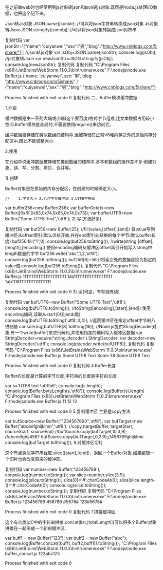 在之前做web时也经常用到js对象转json和json转js对象.既然是Node.js处理I/O数据，也把这个记下来。

Json转Js对象:JSON.parse(jsonstr); //可以将json字符串转换成json对象
Js对象转Json:JSON.stringify(jsonobj); //可以将json对象转换成json对符串

复制代码
var jsonStr='{"name":"cuiyanwei","sex":"男","blog":"http://www.cnblogs.com/5ishare/"}';
//json转js对象
var jsObj=JSON.parse(jsonStr);
console.log(jsObj);
//js对象转Json
var newJsonStr=JSON.stringify(jsObj);
console.log(newJsonStr);
复制代码
复制代码
"C:\Program Files (x86)\JetBrains\WebStorm 11.0.3\bin\runnerw.exe" F:\nodejs\node.exe Buffer.js
{ name: 'cuiyanwei',
  sex: '男',
  blog: 'http://www.cnblogs.com/5ishare/' }
{"name":"cuiyanwei","sex":"男","blog":"http://www.cnblogs.com/5ishare/"}

Process finished with exit code 0
复制代码
二、Buffer模块缓冲数据

1.介绍

缓冲数据是由一系列大端或小端(这个要百度)格式字节组成,比文本数据占用较小空间.Buffer模块是全局的,不需要使用require()来访问它。

缓冲数据被存储在类似数组的结构中,但被存储在正常V8堆内存之外的原始内存分配区中,因此不能调整大小.

2.使用

在介绍中说缓冲数据被存储在类似数组的结构中,基本和数组的操作差不多:创建对象、读、写、分割、拷贝、合并等。

1).创建

Buffer对象是在原始的内存分配区，在创建的时候确定大小。

    //    1.字节大小 2.八位字节缓冲区 3.UTF8字符串
var  buffer256=new  Buffer(256);
var  bufferOctets=new Buffer([0x6f,0x63,0x74,0x65,0x74,0x73]);
var bufferUTF8=new  Buffer("Some UTF8 Text",'utf8');
2).写(方法好多)

复制代码
var buf256=new Buffer(25);
//fill(value,[offset],[end]) 将value写到缓冲区从offset索引(默认0)处开始,并在end索引处结束的每个字节(默认buffer长度)
buf256.fill("1",0);
console.log(buf256.toString());
//wirte(string,[offset],[length],[encoding]) 使用encoding编码从缓冲区offset索引开始写入string中length数量的字节
buf256.write("abc",1,2,'utf8');
console.log(buf256.toString());
buf256[6]=56;//将索引处的数据替换为指定的value值
console.log(buf256.toString());
复制代码
"C:\Program Files (x86)\JetBrains\WebStorm 11.0.3\bin\runnerw.exe" F:\nodejs\node.exe Buffer.js
1111111111111111111111111
1ab1111111111111111111111
1ab1118111111111111111111

Process finished with exit code 0
3).读(可逆，有写就有读)

复制代码
var bufUTF8=new  Buffer("Some UTF8 Text",'utf8');
console.log(bufUTF8.toString());
//toString([encoding],[start],[end]) 使用encoding编码,读取从start(0)到end(尾)
console.log(bufUTF8.toString('utf8',0,4));
//返回缓冲区在指定offset字节的八进制值
console.log(bufUTF8[8].toString(16));
//Node.js提供StringDecoder对象,有一个write(buffer)来进行解码,并使用指定的编码写入缓冲区数据
var StringDecoder=require('string_decoder').StringDecoder;
var decoder=new StringDecoder('utf8');
console.log(decoder.write(bufUTF8));
复制代码
复制代码
"C:\Program Files (x86)\JetBrains\WebStorm 11.0.3\bin\runnerw.exe" F:\nodejs\node.exe Buffer.js
Some UTF8 Text
Some
38
Some UTF8 Text

Process finished with exit code 0
复制代码
4.Buffer长度

Buffer的长度是计算的字节长度,字符串的长度是字符的长度.

var s='UTF8 text \u00b6';
console.log(s.length);
console.log(Buffer.byteLength(s,'utf8'));
console.log(Buffer(s).length)
"C:\Program Files (x86)\JetBrains\WebStorm 11.0.3\bin\runnerw.exe" F:\nodejs\node.exe Buffer.js
11
12
12

Process finished with exit code 0
5.复制缓冲区 主要是copy方法

var bufSource=new  Buffer("1234567890",'utf8');
var bufTarget=new  Buffer("abcedfghijklmn",'utf8');
//copy.(targetBuffer, targetStart, sourceStart, sourceEnd)
//bufSource.copy(bufTarget,10,3,9); //abcedfghij4567
bufSource.copy(bufTarget,0,3,9);//456789ghijklmn
console.log(bufTarget.toString());
6.对缓冲区切片

这个有点类似字符串截取.slice([start],[end])，返回一个Buffer对象.如果编辑一个切片也会改变原来的缓冲区。

复制代码
var  number=new Buffer('123456789');
console.log(number.toString());
var slice=number.slice(3.9);
console.log(slice.toString());
slice[0]='#'.charCodeAt(0);
slice[slice.length-1]='#'.charCodeAt(0);
console.log(slice.toString());
console.log(number.toString());
复制代码
复制代码
"C:\Program Files (x86)\JetBrains\WebStorm 11.0.3\bin\runnerw.exe" F:\nodejs\node.exe Buffer.js
123456789
456789
#5678#
123#5678#

Process finished with exit code 0
复制代码
7.拼接缓冲区

这个有点类似C中的字符串拼接.concat(list,[totalLength])可以把多个Buffer对象拼接在一起形成一个新的缓冲区.

var buff1 = new Buffer("123");
var buff2 = new Buffer("abc");
console.log(Buffer.concat([buff1, buff2,buff1]).toString());
"C:\Program Files (x86)\JetBrains\WebStorm 11.0.3\bin\runnerw.exe" F:\nodejs\node.exe buffer_concat.js
123abc123

Process finished with exit code 0